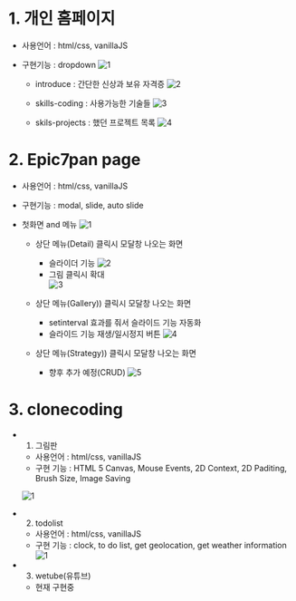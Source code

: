 # 1. 개인 홈페이지

- 사용언어 : html/css, vanillaJS
- 구현기능 : dropdown
  ![1](https://user-images.githubusercontent.com/73215507/119751455-2e0fd380-bed6-11eb-90d3-21874516d713.jpg)

  - introduce : 간단한 신상과 보유 자격증
    ![2](https://user-images.githubusercontent.com/73215507/119751457-2f410080-bed6-11eb-9c77-b373746a4d83.jpg)

  - skills-coding : 사용가능한 기술들
    ![3](https://user-images.githubusercontent.com/73215507/119751458-2f410080-bed6-11eb-86a6-156c7ba70fbf.jpg)

  - skils-projects : 했던 프로젝트 목록
    ![4](https://user-images.githubusercontent.com/73215507/119751459-2fd99700-bed6-11eb-9c9f-d38d367f2edb.jpg)

# 2. Epic7pan page

- 사용언어 : html/css, vanillaJS
- 구현기능 : modal, slide, auto slide
- 첫화면 and 메뉴
  ![1](https://user-images.githubusercontent.com/73215507/119752061-43393200-bed7-11eb-86b3-3e127a18f07c.jpg)

  - 상단 메뉴(Detail) 클릭시 모달창 나오는 화면
    - 슬라이더 기능
      ![2](https://user-images.githubusercontent.com/73215507/119752062-43d1c880-bed7-11eb-8937-03020d8a012c.jpg)
    - 그림 클릭시 확대  
      ![3](https://user-images.githubusercontent.com/73215507/119752064-446a5f00-bed7-11eb-86ca-c78475190eb1.jpg)
  - 상단 메뉴(Gallery)) 클릭시 모달창 나오는 화면

    - setinterval 효과를 줘서 슬라이드 기능 자동화
    - 슬라이드 기능 재생/일시정지 버튼
      ![4](https://user-images.githubusercontent.com/73215507/119752068-4502f580-bed7-11eb-851f-50fc804aa7ee.jpg)

  - 상단 메뉴(Strategy)) 클릭시 모달창 나오는 화면

    - 향후 추가 예정(CRUD)
      ![5](https://user-images.githubusercontent.com/73215507/119752058-42080500-bed7-11eb-8a70-e3dea8f1fd85.jpg)

# 3. clonecoding

- 1. 그림판

  - 사용언어 : html/css, vanillaJS
  - 구현 기능 : HTML 5 Canvas, Mouse Events, 2D Context, 2D Paditing, Brush Size, Image Saving

  ![1](https://user-images.githubusercontent.com/73215507/119764289-15aab380-beec-11eb-8e05-9a773088af3f.jpg)

- 2. todolist

  - 사용언어 : html/css, vanillaJS
  - 구현 기능 : clock, to do list, get geolocation, get weather information
    ![1](https://user-images.githubusercontent.com/73215507/119764307-1cd1c180-beec-11eb-8b8d-8bf953f8800a.jpg)

- 3. wetube(유튜브)
  - 현재 구현중
